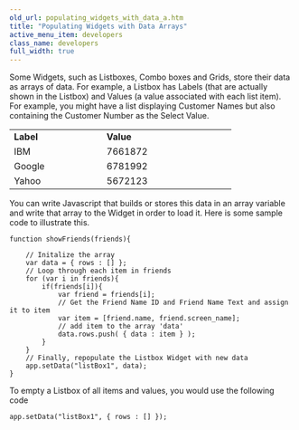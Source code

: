 ```yaml
---
old_url: populating_widgets_with_data_a.htm
title: "Populating Widgets with Data Arrays"
active_menu_item: developers
class_name: developers
full_width: true
---
```



Some Widgets, such as Listboxes, Combo boxes and Grids, store their data as arrays of data. For example, a Listbox has Labels (that are actually shown in the Listbox) and Values (a value associated with each list item). For example, you might have a list displaying Customer Names but also containing the Customer Number as the Select Value.

<table>
<tr>
<td width="115">
  <strong>Label</strong>

</td>
<td width="17">

</td>
<td width="213">
  <strong>Value</strong>

</td>
</tr>
<tr>
<td width="115">
IBM

</td>
<td width="17">
</td>
<td width="213">
7661872

</td>
</tr>
<tr>
<td width="115">
Google

</td>
<td width="17">
</td>
<td width="213">
6781992

</td>
</tr>
<tr>
<td width="115">
Yahoo

</td>
<td width="17">
</td>
<td width="213">
5672123

</td>
</tr>
</table>

You can write Javascript that builds or stores this data in an array variable and write that array to the Widget in order to load it. Here is some sample code to illustrate this.

    function showFriends(friends){
     
        // Initalize the array
        var data = { rows : [] };
        // Loop through each item in friends
        for (var i in friends){
            if(friends[i]){
                var friend = friends[i];
                // Get the Friend Name ID and Friend Name Text and assign it to item
                var item = [friend.name, friend.screen_name];
                // add item to the array 'data'
                data.rows.push( { data : item } );
            }
        }
        // Finally, repopulate the Listbox Widget with new data
        app.setData("listBox1", data);
    }
    
To empty a Listbox of all items and values, you would use the following code    
    
    app.setData("listBox1", { rows : [] });
   



